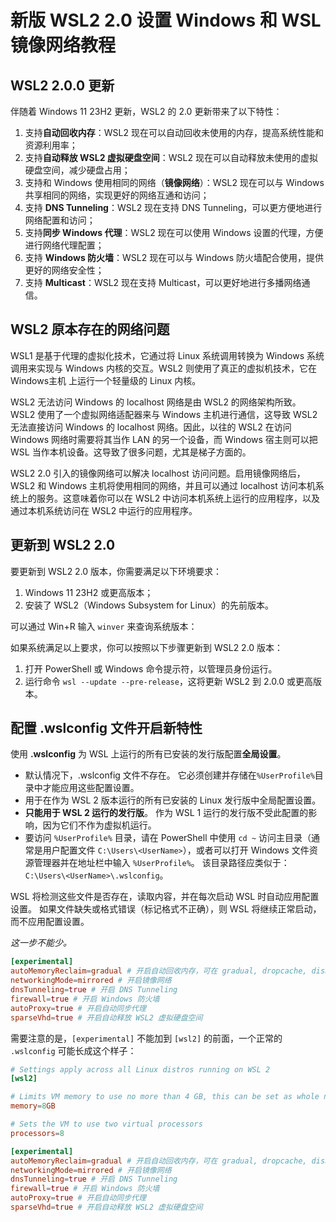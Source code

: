 # 新版 WSL2 2.0 设置 Windows 和 WSL 镜像网络教程

## WSL2 2.0.0 更新

伴随着 Windows 11 23H2 更新，WSL2 的 2.0 更新带来了以下特性：

1. 支持**自动回收内存**：WSL2 现在可以自动回收未使用的内存，提高系统性能和资源利用率；
2. 支持**自动释放 WSL2 虚拟硬盘空间**：WSL2 现在可以自动释放未使用的虚拟硬盘空间，减少硬盘占用；
3. 支持和 Windows 使用相同的网络（**镜像网络**）：WSL2 现在可以与 Windows 共享相同的网络，实现更好的网络互通和访问；
4. 支持 **DNS Tunneling**：WSL2 现在支持 DNS Tunneling，可以更方便地进行网络配置和访问；
5. 支持**同步 Windows 代理**：WSL2 现在可以使用 Windows 设置的代理，方便进行网络代理配置；
6. 支持 **Windows 防火墙**：WSL2 现在可以与 Windows 防火墙配合使用，提供更好的网络安全性；
7. 支持 **Multicast**：WSL2 现在支持 Multicast，可以更好地进行多播网络通信。

## WSL2 原本存在的网络问题

WSL1 是基于代理的虚拟化技术，它通过将 Linux 系统调用转换为 Windows 系统调用来实现与 Windows 内核的交互。WSL2 则使用了真正的虚拟机技术，它在 Windows主机 上运行一个轻量级的 Linux 内核。

WSL2 无法访问 Windows 的 localhost 网络是由 WSL2 的网络架构所致。WSL2 使用了一个虚拟网络适配器来与 Windows 主机进行通信，这导致 WSL2 无法直接访问 Windows 的 localhost 网络。因此，以往的 WSL2 在访问 Windows 网络时需要将其当作 LAN 的另一个设备，而 Windows 宿主则可以把 WSL 当作本机设备。这导致了很多问题，尤其是梯子方面的。

WSL2 2.0 引入的镜像网络可以解决 localhost 访问问题。启用镜像网络后，WSL2 和 Windows 主机将使用相同的网络，并且可以通过 localhost 访问本机系统上的服务。这意味着你可以在 WSL2 中访问本机系统上运行的应用程序，以及通过本机系统访问在 WSL2 中运行的应用程序。

## 更新到 WSL2 2.0

要更新到 WSL2 2.0 版本，你需要满足以下环境要求：

1. Windows 11 23H2 或更高版本；
2. 安装了 WSL2（Windows Subsystem for Linux）的先前版本。

可以通过 Win+R 输入 `winver` 来查询系统版本：

如果系统满足以上要求，你可以按照以下步骤更新到 WSL2 2.0 版本：

1. 打开 PowerShell 或 Windows 命令提示符，以管理员身份运行。
2. 运行命令 `wsl --update --pre-release`，这将更新 WSL2 到 2.0.0 或更高版本。

## 配置 .wslconfig 文件开启新特性

使用 **.wslconfig** 为 WSL 上运行的所有已安装的发行版配置**全局设置**。

- 默认情况下，.wslconfig 文件不存在。 它必须创建并存储在`%UserProfile%`目录中才能应用这些配置设置。
- 用于在作为 WSL 2 版本运行的所有已安装的 Linux 发行版中全局配置设置。
- **只能用于 WSL 2 运行的发行版**。 作为 WSL 1 运行的发行版不受此配置的影响，因为它们不作为虚拟机运行。
- 要访问 `%UserProfile%` 目录，请在 PowerShell 中使用 `cd ~` 访问主目录（通常是用户配置文件 `C:\Users\<UserName>`），或者可以打开 Windows 文件资源管理器并在地址栏中输入 `%UserProfile%`。 该目录路径应类似于：`C:\Users\<UserName>\.wslconfig`。

WSL 将检测这些文件是否存在，读取内容，并在每次启动 WSL 时自动应用配置设置。 如果文件缺失或格式错误（标记格式不正确），则 WSL 将继续正常启动，而不应用配置设置。

_这一步不能少。_

```conf
[experimental]
autoMemoryReclaim=gradual # 开启自动回收内存，可在 gradual, dropcache, disabled 之间选择
networkingMode=mirrored # 开启镜像网络
dnsTunneling=true # 开启 DNS Tunneling
firewall=true # 开启 Windows 防火墙
autoProxy=true # 开启自动同步代理
sparseVhd=true # 开启自动释放 WSL2 虚拟硬盘空间
```

需要注意的是，`[experimental]` 不能加到 `[wsl2]` 的前面，一个正常的 `.wslconfig` 可能长成这个样子：

```conf
# Settings apply across all Linux distros running on WSL 2
[wsl2]

# Limits VM memory to use no more than 4 GB, this can be set as whole numbers using GB or MB
memory=8GB

# Sets the VM to use two virtual processors
processors=8

[experimental]
autoMemoryReclaim=gradual # 开启自动回收内存，可在 gradual, dropcache, disabled 之间选择
networkingMode=mirrored # 开启镜像网络
dnsTunneling=true # 开启 DNS Tunneling
firewall=true # 开启 Windows 防火墙
autoProxy=true # 开启自动同步代理
sparseVhd=true # 开启自动释放 WSL2 虚拟硬盘空间
```
